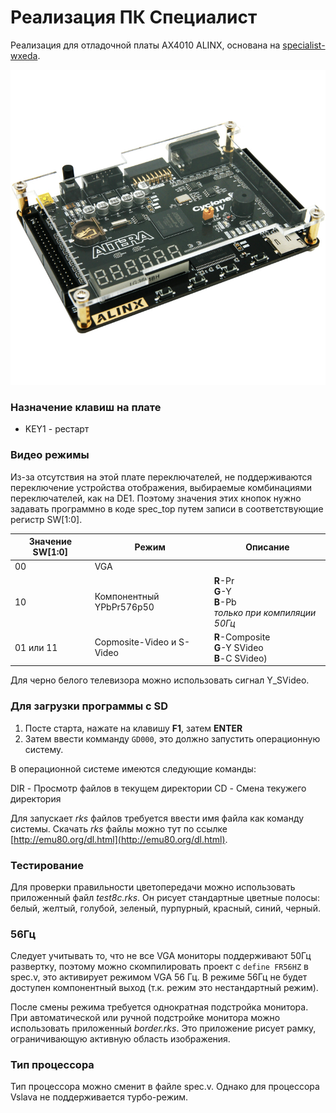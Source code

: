 # Реализация ПК Специалист 

Реализация для отладочной платы AX4010 ALINX, основана на [specialist-wxeda](https://github.com/andykarpov/specialist-wxeda).

![AX4010.jpg](/docs/AX4010.jpg)

### Назначение клавиш на плате

- KEY1 - рестарт

### Видео режимы

Из-за отсутствия на этой плате переключателей, не поддерживаются переключение устройства отображения, выбираемые комбинациями переключателей, как на DE1.
Поэтому значения этих кнопок нужно задавать программно в коде spec_top путем записи в соответствующие регистр SW[1:0].

| Значение SW[1:0] | Режим | Описание |
|---------------|-------------------|---------------------|
| 00 | VGA | |
| 10 | Компонентный YPbPr576p50 | **R**-Pr<br>**G**-Y<br>**B**-Pb<br>_только при компиляции 50Гц_ |
| 01 или 11 | Copmosite-Video и S-Video | **R**-Composite<br>**G**-Y SVideo<br>**B**-С SVideo) |

Для черно белого телевизора можно использовать сигнал Y_SVideo.

### Для загрузки программы с SD

1. Посте старта, нажате на клавишу **F1**, затем **ENTER**
2. Затем ввести комманду ```GD000```, это должно запустить операционную систему. 

В операционной системе имеются следующие команды:

DIR - Просмотр файлов в текущем директории
СD - Смена текужего директория

Для запускает _rks_ файлов требуется ввести имя файла как команду системы. Скачать _rks_ файлы можно тут по ссылке [http://emu80.org/dl.html](http://emu80.org/dl.html).

### Тестирование

Для проверки правильности цветопередачи можно использовать приложенный файл *test8c.rks*. Он рисует стандартные цветные полосы: белый, желтый, голубой, зеленый, пурпурный, красный, синий, черный.

### 56Гц

Следует учитывать то, что не все VGA мониторы поддерживают 50Гц развертку, поэтому можно скомпилировать проект с ```define FR56HZ``` в spec.v, это активирует режимом VGA 56 Гц. В режиме 56Гц не будет доступен компонентный выход (т.к. режим это нестандартный режим). 

После смены режима требуется однократная подстройка монитора. При автоматической или ручной подстройке монитора можно использовать приложенный *border.rks*. Это приложение рисует рамку, ограничивающую активную область изображения.

### Тип процессора

Тип процессора можно сменит в файле spec.v. Однако для процессора Vslava не поддерживается турбо-режим.

